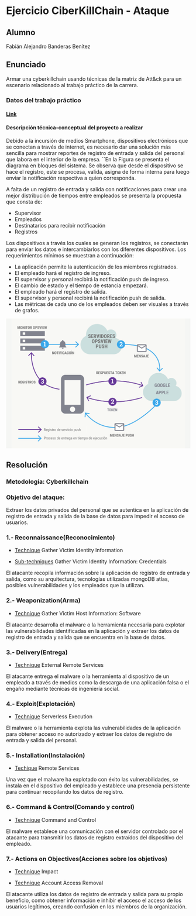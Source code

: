 # Ejercicio CiberKillChain - Ataque

## Alumno

Fabián Alejandro Banderas Benítez

## Enunciado

Armar una cyberkillchain usando técnicas de la matriz de Att&ck para un escenario relacionado al trabajo práctico de la carrera.

### Datos del trabajo práctico
#### [Link](https://github.com/fabianbanderasb/Plantilla-planificacion/blob/changes/charter.pdf)
#### Descripción técnica-conceptual del proyecto a realizar

Debido a la incursión de medios Smartphone, dispositivos electrónicos que se conectan a través de internet, es necesario dar una solución más sencilla para mostrar reportes de registro de entrada y salida del personal que labora en el interior de la empresa. ``En la Figura se presenta el diagrama en bloques del sistema. Se observa que desde el dispositivo se hace el registro, este se procesa, valida, asigna de forma interna para luego enviar la notificación respectiva a quien corresponda.

A falta de un registro de entrada y salida con notificaciones para crear una mejor distribución de tiempos entre empleados se presenta la propuesta que consta de:

- Supervisor
- Empleados
- Destinatarios para recibir notificación
- Registros

Los dispositivos a través los cuales se generan los registros, se conectarán para enviar los datos e intercambiarlos con los diferentes dispositivos. Los requerimientos mínimos se muestran a continuación:

- La aplicación permite la autenticación de los miembros registrados.
- El empleado hará el registro de ingreso.
- El supervisor y personal recibirá la notificación push de ingreso.
- El cambio de estado y el tiempo de estancia empezará.
- El empleado hará el registro de salida.
- El supervisor y personal recibirá la notificación push de salida.
- Las métricas de cada uno de los empleados deben ser visuales a través de grafos.

![Imagen](https://github.com/fabianbanderasb/Plantilla-planificacion/blob/changes/Figuras/diagBloques.png)


## Resolución
### Metodología: Cyberkillchain

### Objetivo del ataque: 
Extraer los datos privados del personal que se autentica en la aplicación de registro de entrada y salida de la base de datos para impedir el acceso
 de usuarios.
### 1.- Reconnaissance(Reconocimiento)
  

* [Technique](https://attack.mitre.org/techniques/T1589/) Gather Victim Identity Information


* [Sub-techniques](https://attack.mitre.org/techniques/T1589/001/) Gather Victim Identity Information: Credentials


El atacante recopila información sobre la aplicación de registro de entrada y salida, como su arquitectura, tecnologías utilizadas mongoDB atlas,
 posibles vulnerabilidades y los empleados que la utilizan.
### 2.- Weaponization(Arma)
  
* [Technique](https://attack.mitre.org/techniques/T1592/002/) Gather Victim Host Information: Software


El atacante desarrolla el malware o la herramienta necesaria para explotar las vulnerabilidades identificadas en la aplicación y extraer los datos
 de registro de entrada y salida que se encuentra en la base de datos.
### 3.- Delivery(Entrega)
  
* [Technique](https://attack.mitre.org/techniques/T1133/) External Remote Services


El atacante entrega el malware o la herramienta al dispositivo de un empleado a través de medios como la descarga de una aplicación falsa o el
 engaño mediante técnicas de ingeniería social.
### 4.- Exploit(Explotación)
  
* [Technique](https://attack.mitre.org/techniques/T1648/) Serverless Execution


El malware o la herramienta explota las vulnerabilidades de la aplicación para obtener acceso no autorizado y extraer los datos de registro de
 entrada y salida del personal.
### 5.- Installation(Instalación)
  
* [Techique](https://attack.mitre.org/techniques/T1021/) Remote Services


Una vez que el malware ha explotado con éxito las vulnerabilidades, se instala en el dispositivo del empleado y establece una presencia persistente
 para continuar recopilando los datos de registro.
### 6.- Command & Control(Comando y control)
  
* [Technique](https://attack.mitre.org/tactics/TA0011/) Command and Control


El malware establece una comunicación con el servidor controlado por el atacante para transmitir los datos de registro extraídos del dispositivo
 del empleado.
### 7.- Actions on Objectives(Acciones sobre los objetivos)
  
* [Technique](https://attack.mitre.org/tactics/TA0040/) Impact


* [Technique](https://attack.mitre.org/techniques/T1531/) Account Access Removal


El atacante utiliza los datos de registro de entrada y salida para su propio beneficio, como obtener información e inhibir el acceso el acceso
 de los usuarios legítimos, creando confusión en los miembros de la organización.


